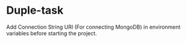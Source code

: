 # Duple-task


Add Connection String URI (For connecting MongoDB) in environment variables before starting the project.
